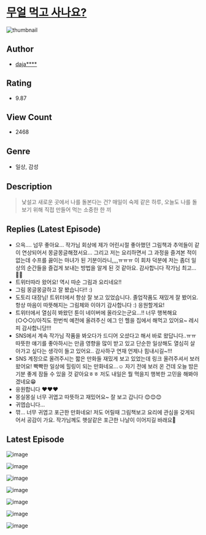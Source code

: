 # [무얼 먹고 사나요?](https://comic.naver.com/bestChallenge/list?titleId=810035)
![thumbnail](https://image-comic.pstatic.net/user_contents_data/challenge_comic/2023/05/23/upload_7292282598899934310_480x623.jpeg)

## Author
- [daja****](https://comic.naver.com/artistTitle?id=366773)

## Rating
- 9.87

## View Count
- 2468

## Genre
- 일상, 감성

## Description
> 낯설고 새로운 곳에서 나를 돌본다는 건? 매일이 숙제 같은 하루, 오늘도 나를 돌보기 위해 직접 만들어 먹는 소중한 한 끼

## Replies (Latest Episode)
- 으윽.... 넘무 좋아요... 작가님 회상에 제가 어린시절 좋아했던 그림책과 추억들이 같이 연상되어서 몽글몽글해졌서요... 그리고 저는 요리하면서 그 과정을 즐겨본 적이 없는데 수프를 끓이는 마녀가 된 기분이라니,,,,ㅠㅠㅠ 이 회차 덕분에 저는 좀더 일상의 순간들을 즐겁게 보내는 방법을 알게 된 것 같아요. 감사합니다 작가님 최고...👍🏻
- 트위터따라 왔어요! 역시 따순 그림과 요리네요!!
- 그림 몽글몽글하고 잘 봤습니다!! :)
- 도토리 대장님! 트위터에서 항상 잘 보고 있었습니다. 졸업작품도 재밌게 잘 봤어요. 항상 마음이 따뜻해지는 그림체와 이야기 감사합니다 :) 응원할게요!
- 트위터에서 열심히 봐왔던 툰이 네이버에 올라오는군요...!! 너무 행복해요 \(○◇○)/아직도 한번씩 예전에 올려주신 에그 인 헬을 집에서 해먹고 있어요~ 레시피 감사합니당!!!
- SNS에서 계속 작가님 작품을 봐오다가 드디어 오셨다고 해서 바로 왔답니다..ㅠㅠ 따뜻한 얘기를 좋아하시는 만큼 영향을 많이 받고 있고 단순한 일상해도 열심히 살아가고 싶다는 생각이 들고 있어요.. 감사하구 연재 언제나 힘내시길~!!!
- SNS 계정으로 올려주시는 짧은 만화들 재밌게 보고 있었는데 링크 올려주셔서 보러 왔어요! 빡빡한 일상에 힐링이 되는 만화네요...☺️ 자기 전에 보러 온 건데 오늘 밤은 기분 좋게 잠들 수 있을 것 같아요ㅎㅎ 저도 내일은 뭘 먹을지 행복한 고민을 해봐야겠네요😁
- 응원합니다 ♥♥♥
- 몽실몽실 너무 귀엽고 따뜻하고 재밌어요~ 잘 보고 갑니다 😊😊😊
- 귀엽습니다...
- 꺆... 너무 귀엽고 포근한 만화네요! 저도 어릴때 그림책보고 요리에 관심을 갖게되어서 공감이 가요. 작가님께도 햇살같은 포근한 나날이 이어지길 바래요🥰

## Latest Episode
![image](https://image-comic.pstatic.net/user_contents_data/challenge_comic/2023/05/23/366773/upload_3762530315909018162.jpeg)

![image](https://image-comic.pstatic.net/user_contents_data/challenge_comic/2023/05/23/366773/upload_7291380811192414514.jpeg)

![image](https://image-comic.pstatic.net/user_contents_data/challenge_comic/2023/05/23/366773/upload_3690810271873710182.jpeg)

![image](https://image-comic.pstatic.net/user_contents_data/challenge_comic/2023/05/23/366773/upload_3558179496406430774.jpeg)

![image](https://image-comic.pstatic.net/user_contents_data/challenge_comic/2023/05/23/366773/upload_3991933337494500409.jpeg)

![image](https://image-comic.pstatic.net/user_contents_data/challenge_comic/2023/05/23/366773/upload_3977013161515889721.jpeg)

![image](https://image-comic.pstatic.net/user_contents_data/challenge_comic/2023/05/23/366773/upload_3834081937801438008.jpeg)
